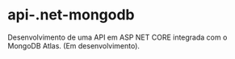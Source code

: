 # api-.net-mongodb
Desenvolvimento de uma API em ASP NET CORE integrada com o MongoDB Atlas. (Em desenvolvimento).
